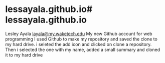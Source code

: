 # lessayala.github.io# lessayala.github.io
Lesley Ayala layala@my.waketech.edu
My new Github account for web programming
I used Github to make my repository and saved the clone to my hard drive.
i seleted the add icon and clicked on clone a repository. Then i selected the one with my name, added a small summary and cloned it to my hard drive